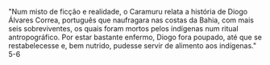 "Num misto de ficção e realidade, o Caramuru relata a história de Diogo Álvares Correa, português que naufragara nas costas da Bahia, com mais seis sobreviventes, os quais foram mortos pelos indígenas num ritual antropográfico. Por estar bastante enfermo, Diogo fora poupado, até que se restabelecesse e, bem nutrido, pudesse servir de alimento aos indígenas." 5-6
